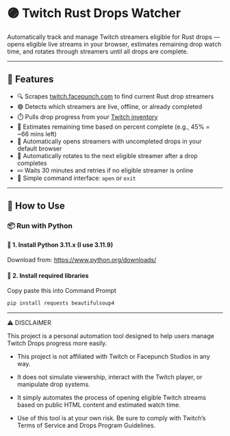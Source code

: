 # 🟣 Twitch Rust Drops Watcher

Automatically track and manage Twitch streamers eligible for Rust drops — opens eligible live streams in your browser, estimates remaining drop watch time, and rotates through streamers until all drops are complete.

---

## 🎯 Features

- 🔍 Scrapes [twitch.facepunch.com](https://twitch.facepunch.com) to find current Rust drop streamers
- 🟢 Detects which streamers are live, offline, or already completed
- ⏱️ Pulls drop progress from your [Twitch inventory](https://www.twitch.tv/drops/inventory)
- 🧮 Estimates remaining time based on percent complete (e.g., 45% = ~66 mins left)
- 🎥 Automatically opens streamers with uncompleted drops in your default browser
- 🔁 Automatically rotates to the next eligible streamer after a drop completes
- 💤 Waits 30 minutes and retries if no eligible streamer is online
- 💬 Simple command interface: `open` or `exit`

---

## 🚀 How to Use

### 📦 Run with Python

#### 🔹 1. Install Python 3.11.x (I use 3.11.9)  
Download from: https://www.python.org/downloads/

#### 🔹 2. Install required libraries
Copy paste this into Command Prompt
```bash
pip install requests beautifulsoup4
```
---

⚠️ DISCLAIMER

This project is a personal automation tool designed to help users manage Twitch Drops progress more easily.

- This project is not affiliated with Twitch or Facepunch Studios in any way.

- It does not simulate viewership, interact with the Twitch player, or manipulate drop systems.

- It simply automates the process of opening eligible Twitch streams based on public HTML content and estimated watch time.

- Use of this tool is at your own risk. Be sure to comply with Twitch’s Terms of Service and Drops Program Guidelines.






